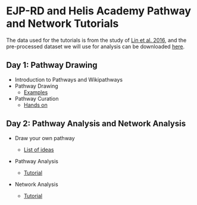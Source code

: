 EJP-RD and Helis Academy Pathway and Network Tutorials 
=============================================================================================

The data used for the tutorials is from the study of [Lin et al. 2016](https://bmcgenomics.biomedcentral.com/articles/10.1186/s12864-016-2746-7), and the pre-processed dataset we will use for analysis can be downloaded [here](https://github.com/LaurenDupuis/EJP-RD_Helis_Academy/blob/master/tutorials/RETT_vs_control_FC_filtered.txt). 

Day 1: Pathway Drawing
-----------------------
* Introduction to Pathways and Wikipathways
* Pathway Drawing
    * [Examples](tutorials/Pathway_Drawing_Examples.md)
* Pathway Curation
     * [Hands on](tutorials/Pathway_Curation.md)

Day 2: Pathway Analysis and Network Analysis
-------------------------------------------------------------------------
* Draw your own pathway
    * [List of ideas](https://docs.google.com/document/d/1a9yKpjgMza3_iYV4D7dP7nZzplgHZLfVU_D_PktqVyw/edit#heading=h.35yda9pt774o)

* Pathway Analysis
     * [Tutorial](tutorials/Pathway_analysis.md)

* Network Analysis
    * [Tutorial](tutorials/Network_Analysis.md)
